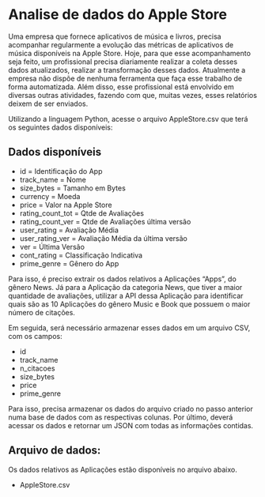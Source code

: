 # Analise de dados do Apple Store



Uma empresa que fornece aplicativos de música e livros, precisa acompanhar 
regularmente a evolução das métricas de aplicativos de música disponíveis na Apple Store. 
Hoje, para que esse acompanhamento seja feito, um profissional precisa
diariamente realizar a coleta desses dados atualizados, realizar a transformação
desses dados. 
Atualmente a empresa não dispõe de nenhuma ferramenta que faça
esse trabalho de forma automatizada. Além disso, esse profissional está envolvido em
diversas outras atividades, fazendo com que, muitas vezes, esses relatórios deixem de
ser enviados.

Utilizando a linguagem Python, acesse o arquivo AppleStore.csv que terá os seguintes
dados disponíveis:

## Dados disponíveis 

 * id = Identificação do App 
 * track_name = Nome 
 * size_bytes = Tamanho em Bytes 
 * currency = Moeda 
 * price = Valor na Apple Store
 * rating_count_tot = Qtde de Avaliações
 * rating_count_ver = Qtde de Avaliações última versão 
 * user_rating = Avaliação Média 
 * user_rating_ver = Avaliação Média da última versão 
 * ver = Última Versão 
 * cont_rating = Classificação Indicativa
 * prime_genre = Gênero do App

Para isso, é preciso extrair os dados relativos a Aplicações “Apps”, do gênero News. 
Já para a Aplicação da categoria News, que tiver a maior quantidade de
avaliações, utilizar a API dessa Aplicação para identificar quais são as 10 Aplicações
do gênero Music e Book que possuem o maior número de citações.

Em seguida, será necessário armazenar esses dados em um arquivo CSV, com os
campos: 

* id
* track_name
* n_citacoes
* size_bytes
* price
* prime_genre

Para isso, precisa armazenar os dados do arquivo criado no passo anterior numa base de dados com as respectivas colunas. 
Por último, deverá acessar os dados e retornar um JSON com todas as informações contidas.

## Arquivo de dados:

Os dados relativos as Aplicações estão disponíveis no arquivo abaixo.
* AppleStore.csv